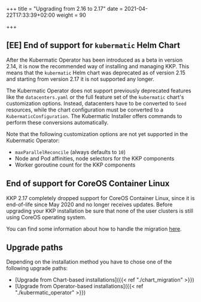 +++
title = "Upgrading from 2.16 to 2.17"
date = 2021-04-22T17:33:39+02:00
weight = 90

+++

## [EE] End of support for `kubermatic` Helm Chart

After the Kubermatic Operator has been introduced as a beta in version 2.14, it is now the recommended way of
installing and managing KKP. This means that the `kubermatic` Helm chart was deprecated as of
version 2.15 and starting from version 2.17 it is not supported any longer.

The Kubermatic Operator does not support previously deprecated features like the `datacenters.yaml`
or the full feature set of the `kubermatic` chart's customization options. Instead, datacenters
have to be converted to `Seed` resources, while the chart configuration must be converted to a
`KubermaticConfiguration`. The Kubermatic Installer offers commands to perform these conversions
automatically.

Note that the following customization options are not yet supported in the Kubermatic Operator:

* `maxParallelReconcile` (always defaults to `10`)
* Node and Pod affinities, node selectors for the KKP components
* Worker goroutine count for the KKP components

## End of support for CoreOS Container Linux

KKP 2.17 completely dropped support for CoreOS Container Linux, since it is
end-of-life since May 2020 and no longer receives updates.
Before upgrading your KKP installation be sure that none of the user clusters
is still using CoreOS operating system.

You can find some information about how to handle the migration
[here](../../guides/kkp_os_support/coreos_eos).

## Upgrade paths

Depending on the installation method you have to chose one of the following
upgrade paths:

* [Upgrade from Chart-based installations]({{< ref "./chart_migration" >}})
* [Upgrade from Operator-based installations]({{< ref "./kubermatic_operator" >}})
